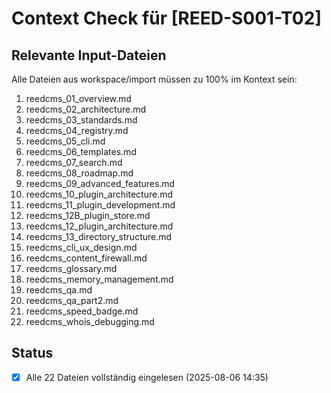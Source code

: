 # Context Check für [REED-S001-T02]

## Relevante Input-Dateien
Alle Dateien aus workspace/import müssen zu 100% im Kontext sein:
1. reedcms_01_overview.md
2. reedcms_02_architecture.md
3. reedcms_03_standards.md
4. reedcms_04_registry.md
5. reedcms_05_cli.md
6. reedcms_06_templates.md
7. reedcms_07_search.md
8. reedcms_08_roadmap.md
9. reedcms_09_advanced_features.md
10. reedcms_10_plugin_architecture.md
11. reedcms_11_plugin_development.md
12. reedcms_12B_plugin_store.md
13. reedcms_12_plugin_architecture.md
14. reedcms_13_directory_structure.md
15. reedcms_cli_ux_design.md
16. reedcms_content_firewall.md
17. reedcms_glossary.md
18. reedcms_memory_management.md
19. reedcms_qa.md
20. reedcms_qa_part2.md
21. reedcms_speed_badge.md
22. reedcms_whois_debugging.md

## Status
- [x] Alle 22 Dateien vollständig eingelesen (2025-08-06 14:35)